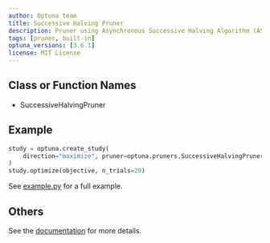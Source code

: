 ```yaml
---
author: Optuna team
title: Successive Halving Pruner
description: Pruner using Asynchronous Successive Halving Algorithm (ASHA).
tags: [pruner, built-in]
optuna_versions: [3.6.1]
license: MIT License
---
```


## Class or Function Names

- SuccessiveHalvingPruner

## Example

```python
study = optuna.create_study(
    direction="maximize", pruner=optuna.pruners.SuccessiveHalvingPruner()
)
study.optimize(objective, n_trials=20)
```

See [example.py](https://github.com/optuna/optunahub-registry/blob/main/package/pruners/successive_halving/example.py) for a full example.

## Others

See the [documentation](https://optuna.readthedocs.io/en/stable/reference/generated/optuna.pruners.SuccessiveHalvingPruner.html) for more details.
